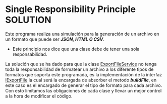 # Single Responsibility Principle SOLUTION
Este programa realiza una simulación para la generación de un archivo
en un formato que puede ser ***JSON, HTML O CSV***.

- Este principio nos dice que una clase debe de tener una sola 
responsabilidad.

La solución que se ha dado para que la clase [ExportFileService](https://github.com/edfern/principios-SOLID/tree/single-responsibility-priciple-problem/src/main/java/gt/edu/umg/priciple/solid/model/service) no tenga 
toda la responsabilidad de formatear un archivo a los diferente tipos de formatos que soporta este programada,
es la implementación de la interfaz [IExportFile](https://github.com/edfern/principios-SOLID/tree/single-responsibility-priciple-solution/src/main/java/gt/edu/umg/priciple/solid/model/service)
la cual será la encargada de absorber el metodo ***buildFile***, en este caso es el encargado de generar
el tipo de formato para cada archivo. Con esto limitamos las obligaciones de cada clase y llevar un mejor 
control a la hora de modificar el código.
